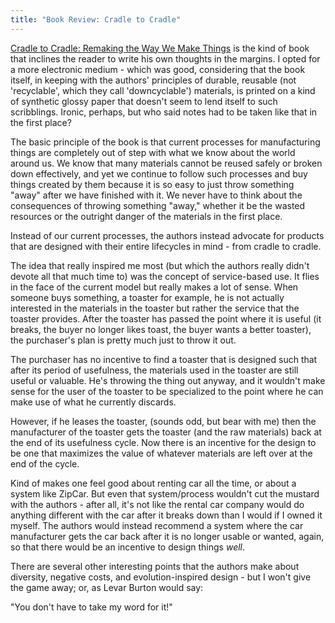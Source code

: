 ```yaml
---
title: "Book Review: Cradle to Cradle"
---
```

[Cradle to Cradle: Remaking the Way We Make
Things](http://www.mcdonough.com/cradle_to_cradle.htm) is the kind of book
that inclines the reader to write his own thoughts in the margins. I opted for
a more electronic medium - which was good, considering that the book itself,
in keeping with the authors' principles of durable, reusable (not
'recyclable', which they call 'downcyclable') materials, is printed on a kind
of synthetic glossy paper that doesn't seem to lend itself to such
scribblings. Ironic, perhaps, but who said notes had to be taken like that in
the first place?

  
The basic principle of the book is that current processes for manufacturing
things are completely out of step with what we know about the world around us.
We know that many materials cannot be reused safely or broken down
effectively, and yet we continue to follow such processes and buy things
created by them because it is so easy to just throw something "away" after we
have finished with it. We never have to think about the consequences of
throwing something "away," whether it be the wasted resources or the outright
danger of the materials in the first place.

  
Instead of our current processes, the authors instead advocate for products
that are designed with their entire lifecycles in mind - from cradle to
cradle.

  
The idea that really inspired me most (but which the authors really didn't
devote all that much time to) was the concept of service-based use. It flies
in the face of the current model but really makes a lot of sense. When someone
buys something, a toaster for example, he is not actually interested in the
materials in the toaster but rather the service that the toaster provides.
After the toaster has passed the point where it is useful (it breaks, the
buyer no longer likes toast, the buyer wants a better toaster), the
purchaser's plan is pretty much just to throw it out.

  
The purchaser has no incentive to find a toaster that is designed such that
after its period of usefulness, the materials used in the toaster are still
useful or valuable. He's throwing the thing out anyway, and it wouldn't make
sense for the user of the toaster to be specialized to the point where he can
make use of what he currently discards.

  
However, if he leases the toaster, (sounds odd, but bear with me) then the
manufacturer of the toaster gets the toaster (and the raw materials) back at
the end of its usefulness cycle. Now there is an incentive for the design to
be one that maximizes the value of whatever materials are left over at the end
of the cycle.

  
Kind of makes one feel good about renting car all the time, or about a system
like ZipCar. But even that system/process wouldn't cut the mustard with the
authors - after all, it's not like the rental car company would do anything
different with the car after it breaks down than I would if I owned it myself.
The authors would instead recommend a system where the car manufacturer gets
the car back after it is no longer usable or wanted, again, so that there
would be an incentive to design things *well*.

  
There are several other interesting points that the authors make about
diversity, negative costs, and evolution-inspired design - but I won't give
the game away; or, as Levar Burton would say:

  
"You don't have to take my word for it!"

  

